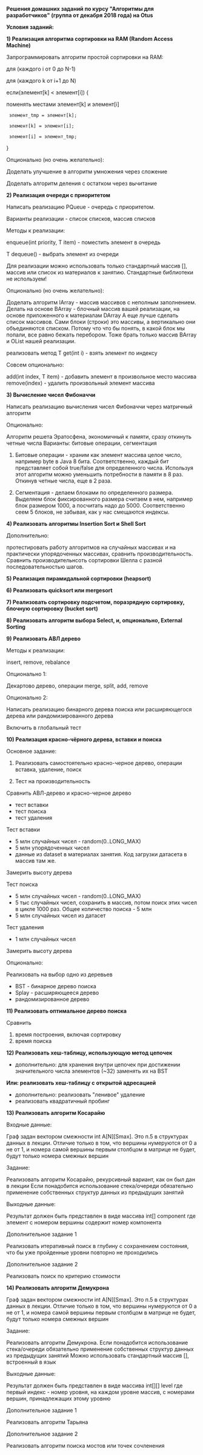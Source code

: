 **Решения домашних заданий по курсу "Алгоритмы для разработчиков" (группа от декабря 2018 года) на Otus**

**Условия заданий:**

**1) Реализация алгоритма сортировки на RAM (Random Access Machine)**

   Запрограммировать алгоритм простой сортировки на RAM:
   
   для (каждого i от 0 до N-1)
   
   для (каждого k от i+1 до N)
   
   если(элемент[k] < элемент[i]) {
   
   поменять местами элемент[k] и элемент[i]
     
     элемент_tmp = элемент[k];
     
     элемент[k] = элемент[i];
     
     элемент[i] = элемент_tmp;
   
   }
      
   Опционально (но очень желательно):
   
   Доделать улучшение в алгоритм умножения через сложение
   
   Доделать алгоритм деления с остатком через вычитание
   
**2) Реализация очереди с приоритетом**

   Написать реализацию PQueue - очередь с приоритетом.
   
   Варианты реализации - список списков, массив списков
   
   Методы к реализации:
   
   enqueue(int priority, T item) - поместить элемент в очередь
   
   T dequeue() - выбрать элемент из очереди
   
   Для реализации можно использовать только стандартный массив [], 
   массив или список из материалов к занятию. Стандартные библиотеки не используем!
   
   Опционально (но очень желательно):
   
   Доделать алгоритм IArray - массив массивов с неполным заполнением. 
   Делать на основе BArray - блочный массив вашей реализации, на основе приложенного к материалам DArray
   А еще лучше сделать список массивов. Сами блоки (строки) это массивы, а вертикально они объединяются списком.
   Потому что что бы понять, в какой блок мы попали, все равно бежать перебором.
   Тоже брать только массив BArray и OList нашей реализации.
   
   реализовать метод T get(int i) - взять элемент по индексу
   
   Совсем опционально:
   
   add(int index, T item) - добавить элемент в произвольное место массива
   remove(index) - удалить произвольный элемент массива
   
**3) Вычисление чисел Фибоначчи**

   Написать реализацию вычисления чисел Фибоначчи через матричный алгоритм
   
   Опционально:
   
   Алгоритм решета Эратосфена, экономичный к памяти, сразу откинуть четные числа
   Варианты: битовые операции, сегментация
   
   1) Битовые операции - храним как элемент массива целое число, например byte в Java 8 бита. Соответственно, каждый бит представляет собой true/false для определенного числа. Используя этот алгоритм можно уменьшить потребности в памяти в 8 раз. Откинув четные числа, еще в 2 раза.
   
   2) Сегментация - делаем блоками по определенного размера. Выделяем блок фиксированного размера считаем в нем, например блок размером 1000, а посчитать надо до 5000. Соответственно сеем 5 блоков, не забывая, как у нас смещаются индексы.

**4) Реализовать алгоритмы Insertion Sort и Shell Sort**

   Дополнительно: 
   
   протестировать работу алгоритмов на случайных массивах и на практически упорядоченных массивах, сравнить производительность. Сравнить производительнсоть сортировки Шелла c разной последовательностью шагов.

**5) Реализация пирамидальной сортировки (heapsort)**

**6) Реализовать quicksort или mergesort**

**7) Реализовать сортировку подсчетом, поразрядную сортировку, блочную сортировку (bucket sort)** 

**8) Реализовать алгоритм выбора Select, и, опционально, External Sorting**

**9) Реализовать АВЛ дерево**
   
   Методы к реализации:
   
   insert, remove, rebalance
   
   Опционально 1:
   
   Декартово дерево, операции merge, split, add, remove
   
   Опционально 2:
   
   Написать реализацию бинарного дерева поиска или расширяющегося дерева или рандомизированного дерева
   
   Включить в глобальный тест
   
**10) Реализация красно-чёрного дерева, вставки и поиска**

   Основное задание:
    
   1. Реализовать самостоятельно красно-черное дерево, операции вставка, удаление, поиск
    
   2. Тест на производительность
    
   Сравнить АВЛ-дерево и красно-черное дерево
   
   - тест вставки
   - тест поиска
   - тест удаления
    
   Тест вставки
   - 5 млн случайных чисел - random(0..LONG_MAX)
   - 5 млн упорядоченных чисел
   - данные из dataset в материалах занятия. Код загрузки датасета в массив там же.
    
   Замерить высоту дерева
    
   Тест поиска
   - 5 млн случайных чисел - random(0..LONG_MAX)
   - 5 тыс случайных чисел, сохранить в массив, потом поиск этих чисел в цикле 1000 раз. Общее количество поиска - 5 млн
   - 5 млн случайных чисел из датасет
    
   Тест удаления
   - 1 млн случайных чисел
    
   Замерить высоту дерева
    
   Опционально:
   
   Реализовать на выбор одно из деревьев
   - BST - бинарное дерево поиска
   - Splay - расширяющееся дерево
   - рандомизированное дерево
    
**11) Реализовать оптимальное дерево поиска**

   Сравнить
    
   1) время построения, включая сортировку
   2) время поиска
    
**12) Реализовать хеш-таблицу, использующую метод цепочек**

   - дополнительно: для хранения внутри цепочек при достижении значительного числа элементов (~32) 
   заменять их на BST
    
   **Или: реализовать хеш-таблицу с открытой адресацией**
   - дополнительно: реализовать "ленивое" удаление
   - реализовать квадратичный пробинг
    
**13) Реализовать алгоритм Косарайю**
    
   Входные данные:
    
   Граф задан вектором смежности int A[N][Smax]. Это п.5 в структурах данных в лекции. Отличие только в том, что вершины нумеруются от 0 а не от 1, и номера самой вершины первым столбцом в матрице не будет, будут только номера смежных вершин
    
   Задание:
    
   Реализовать алгоритм Косарайю, рекурсивный вариант, как он был дан в лекции
   Если понадобится использование стека/очереди обязательно применение собственных структур данных из предыдущих занятий
    
   Выходные данные:
    
   Результат должен быть представлен в виде массива int[] component где элемент с номером вершины содержит номер компонента
    
   Дополнительное задание 1
    
   Реализовать итеративный поиск в глубину с сохранением состояния, что бы уже пройденные уровни повторно не проходились
    
   Дополнительное задание 2
    
   Реализовать поиск по критерию стоимости
    
**14) Реализовать алгоритм Демукрона** 
    
   Граф задан вектором смежности int A[N][Smax]. Это п.5 в структурах данных в лекции. Отличие только в том, что вершины нумеруются от 0 а не от 1, и номера самой вершины первым столбцом в матрице не будет, будут только номера смежных вершин
    
   Задание:
    
   Реализовать алгоритм Демукрона.
   Если понадобится использование стека/очереди обязательно применение собственных структур данных из предыдущих занятий
   Можно использовать стандартный массив [], встроенный в язык
    
   Выходные данные:
    
   Результат должен быть представлен в виде массива int[][] level где первый индекс - номер уровня, на каждом уровне массив, с номерами вершин, принадлежащих этому уровню
    
   Дополнительное задание 1
    
   Реализовать алгоритм Тарьяна
    
   Дополнительное задание 2
    
   Реализовать алгоритм поиска мостов или точек сочленения
